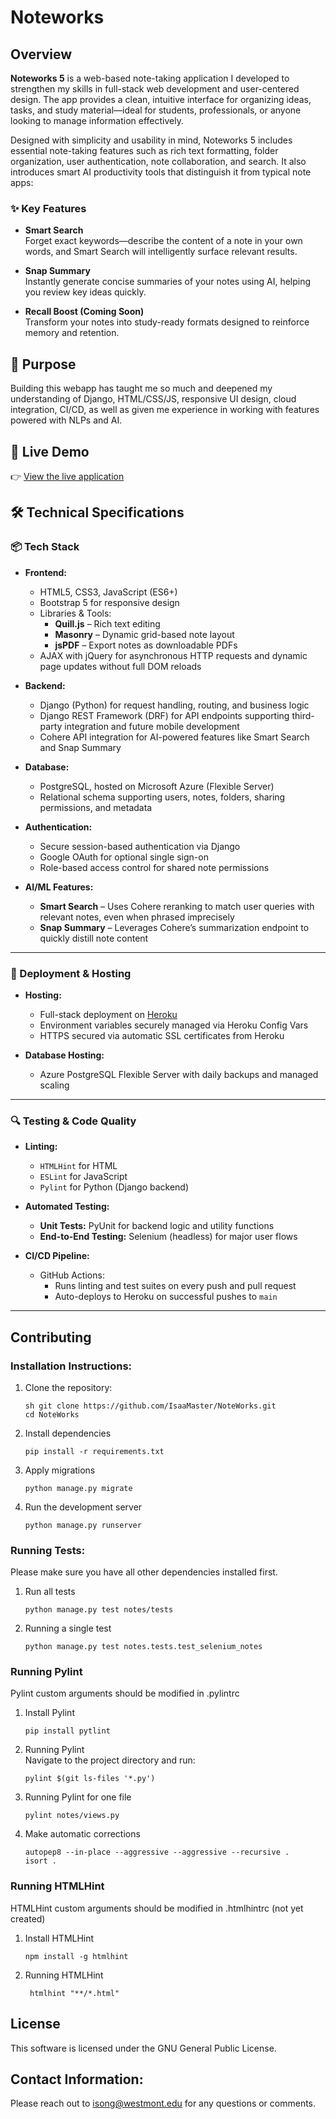 # Noteworks

## Overview

**Noteworks 5** is a web-based note-taking application I developed to strengthen my skills in full-stack web development and user-centered design. The app provides a clean, intuitive interface for organizing ideas, tasks, and study material—ideal for students, professionals, or anyone looking to manage information effectively.

Designed with simplicity and usability in mind, Noteworks 5 includes essential note-taking features such as rich text formatting, folder organization, user authentication, note collaboration, and search. It also introduces smart AI productivity tools that distinguish it from typical note apps:

### ✨ Key Features

- **Smart Search**  
  Forget exact keywords—describe the content of a note in your own words, and Smart Search will intelligently surface relevant results.

- **Snap Summary**  
  Instantly generate concise summaries of your notes using AI, helping you review key ideas quickly.

- **Recall Boost (Coming Soon)**  
  Transform your notes into study-ready formats designed to reinforce memory and retention.

## 🎯 Purpose

Building this webapp has taught me so much and deepened my understanding of Django, HTML/CSS/JS, responsive UI design, cloud integration, CI/CD, as well as given me experience in working with features powered with NLPs and AI.  

## 🚀 Live Demo

👉 [View the live application](https://noteworks5.herokuapp.com/)

## 🛠️ Technical Specifications

### 📦 Tech Stack

- **Frontend:**
  - HTML5, CSS3, JavaScript (ES6+)
  - Bootstrap 5 for responsive design
  - Libraries & Tools:
    - **Quill.js** – Rich text editing
    - **Masonry** – Dynamic grid-based note layout
    - **jsPDF** – Export notes as downloadable PDFs
  - AJAX with jQuery for asynchronous HTTP requests and dynamic page updates without full DOM reloads

- **Backend:**
  - Django (Python) for request handling, routing, and business logic
  - Django REST Framework (DRF) for API endpoints supporting third-party integration and future mobile development
  - Cohere API integration for AI-powered features like Smart Search and Snap Summary

- **Database:**
  - PostgreSQL, hosted on Microsoft Azure (Flexible Server)
  - Relational schema supporting users, notes, folders, sharing permissions, and metadata

- **Authentication:**
  - Secure session-based authentication via Django
  - Google OAuth for optional single sign-on
  - Role-based access control for shared note permissions

- **AI/ML Features:**
  - **Smart Search** – Uses Cohere reranking to match user queries with relevant notes, even when phrased imprecisely
  - **Snap Summary** – Leverages Cohere’s summarization endpoint to quickly distill note content

---

### 🚀 Deployment & Hosting

- **Hosting:**  
  - Full-stack deployment on [Heroku](https://noteworks5.herokuapp.com/)
  - Environment variables securely managed via Heroku Config Vars
  - HTTPS secured via automatic SSL certificates from Heroku

- **Database Hosting:**  
  - Azure PostgreSQL Flexible Server with daily backups and managed scaling

---

### 🔍 Testing & Code Quality

- **Linting:**
  - `HTMLHint` for HTML
  - `ESLint` for JavaScript
  - `Pylint` for Python (Django backend)

- **Automated Testing:**
  - **Unit Tests:** PyUnit for backend logic and utility functions
  - **End-to-End Testing:** Selenium (headless) for major user flows

- **CI/CD Pipeline:**
  - GitHub Actions:
    - Runs linting and test suites on every push and pull request
    - Auto-deploys to Heroku on successful pushes to `main`

---

## Contributing
### Installation Instructions: 
1. Clone the repository:
   ```
   sh git clone https://github.com/IsaaMaster/NoteWorks.git
   cd NoteWorks
2. Install dependencies
   ```
   pip install -r requirements.txt
3. Apply migrations
   ```
   python manage.py migrate
4. Run the development server
   ```
   python manage.py runserver
### Running Tests: 
Please make sure you have all other dependencies installed first. 
1. Run all tests
   ```
   python manage.py test notes/tests
2. Running a single test
   ```
   python manage.py test notes.tests.test_selenium_notes
### Running Pylint
Pylint custom arguments should be modified in .pylintrc
1. Install Pylint
   ```
   pip install pytlint
2. Running Pylint  
   Navigate to the project directory and run:
   ```
   pylint $(git ls-files '*.py')
3. Running Pylint for one file
   ```
   pylint notes/views.py
4. Make automatic corrections
   ```
   autopep8 --in-place --aggressive --aggressive --recursive .
   isort .

### Running HTMLHint
HTMLHint custom arguments should be modified in .htmlhintrc (not yet created)
1. Install HTMLHint
   ```
   npm install -g htmlhint
2. Running HTMLHint
   ```
    htmlhint "**/*.html"
   
## License
This software is licensed under the GNU General Public License. 

## Contact Information: 
Please reach out to isong@westmont.edu for any questions or comments. 
